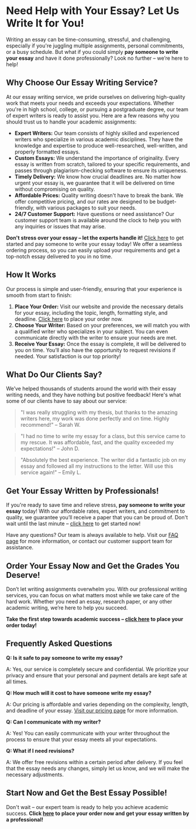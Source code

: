 <h1>Need Help with Your Essay? Let Us Write It for You!</h1>

<p>Writing an essay can be time-consuming, stressful, and challenging, especially if you're juggling multiple assignments, personal commitments, or a busy schedule. But what if you could simply <strong>pay someone to write your essay</strong> and have it done professionally? Look no further – we’re here to help!</p>

<h2>Why Choose Our Essay Writing Service?</h2>

<p>At our essay writing service, we pride ourselves on delivering high-quality work that meets your needs and exceeds your expectations. Whether you're in high school, college, or pursuing a postgraduate degree, our team of expert writers is ready to assist you. Here are a few reasons why you should trust us to handle your academic assignments:</p>

<ul>
    <li><strong>Expert Writers:</strong> Our team consists of highly skilled and experienced writers who specialize in various academic disciplines. They have the knowledge and expertise to produce well-researched, well-written, and properly formatted essays.</li>
    <li><strong>Custom Essays:</strong> We understand the importance of originality. Every essay is written from scratch, tailored to your specific requirements, and passes through plagiarism-checking software to ensure its uniqueness.</li>
    <li><strong>Timely Delivery:</strong> We know how crucial deadlines are. No matter how urgent your essay is, we guarantee that it will be delivered on time without compromising on quality.</li>
    <li><strong>Affordable Prices:</strong> Quality writing doesn't have to break the bank. We offer competitive pricing, and our rates are designed to be budget-friendly, with various packages to suit your needs.</li>
    <li><strong>24/7 Customer Support:</strong> Have questions or need assistance? Our customer support team is available around the clock to help you with any inquiries or issues that may arise.</li>
</ul>

<p><strong>Don't stress over your essay – let the experts handle it!</strong> <a href="https://tinyurl.com/topessay?keyword=pay+someone+to+write+your+essay" target="_blank">Click here</a> to get started and pay someone to write your essay today! We offer a seamless ordering process, so you can easily upload your requirements and get a top-notch essay delivered to you in no time.</p>

<h2>How It Works</h2>

<p>Our process is simple and user-friendly, ensuring that your experience is smooth from start to finish:</p>

<ol>
    <li><strong>Place Your Order:</strong> Visit our website and provide the necessary details for your essay, including the topic, length, formatting style, and deadline. <a href="https://tinyurl.com/topessay?keyword=pay+someone+to+write+your+essay" target="_blank">Click here</a> to place your order now.</li>
    <li><strong>Choose Your Writer:</strong> Based on your preferences, we will match you with a qualified writer who specializes in your subject. You can even communicate directly with the writer to ensure your needs are met.</li>
    <li><strong>Receive Your Essay:</strong> Once the essay is complete, it will be delivered to you on time. You’ll also have the opportunity to request revisions if needed. Your satisfaction is our top priority!</li>
</ol>

<h2>What Do Our Clients Say?</h2>

<p>We’ve helped thousands of students around the world with their essay writing needs, and they have nothing but positive feedback! Here's what some of our clients have to say about our service:</p>

<blockquote>
    <p>"I was really struggling with my thesis, but thanks to the amazing writers here, my work was done perfectly and on time. Highly recommend!" – Sarah W.</p>
</blockquote>
<blockquote>
    <p>"I had no time to write my essay for a class, but this service came to my rescue. It was affordable, fast, and the quality exceeded my expectations!" – John D.</p>
</blockquote>
<blockquote>
    <p>"Absolutely the best experience. The writer did a fantastic job on my essay and followed all my instructions to the letter. Will use this service again!" – Emily L.</p>
</blockquote>

<h2>Get Your Essay Written by Professionals!</h2>

<p>If you're ready to save time and relieve stress, <strong>pay someone to write your essay</strong> today! With our affordable rates, expert writers, and commitment to quality, we guarantee you’ll receive a paper that you can be proud of. Don't wait until the last minute – <a href="https://tinyurl.com/topessay?keyword=pay+someone+to+write+your+essay" target="_blank">click here</a> to get started now!</p>

<p>Have any questions? Our team is always available to help. Visit our <a href="https://tinyurl.com/topessay?keyword=pay+someone+to+write+your+essay" target="_blank">FAQ page</a> for more information, or contact our customer support team for assistance.</p>

<h2>Order Your Essay Now and Get the Grades You Deserve!</h2>

<p>Don’t let writing assignments overwhelm you. With our professional writing services, you can focus on what matters most while we take care of the hard work. Whether you need an essay, research paper, or any other academic writing, we’re here to help you succeed.</p>

<p><strong>Take the first step towards academic success – <a href="https://tinyurl.com/topessay?keyword=pay+someone+to+write+your+essay" target="_blank">click here</a> to place your order today!</strong></p>

<h2>Frequently Asked Questions</h2>

<p><strong>Q: Is it safe to pay someone to write my essay?</strong></p>
<p>A: Yes, our service is completely secure and confidential. We prioritize your privacy and ensure that your personal and payment details are kept safe at all times.</p>

<p><strong>Q: How much will it cost to have someone write my essay?</strong></p>
<p>A: Our pricing is affordable and varies depending on the complexity, length, and deadline of your essay. <a href="https://tinyurl.com/topessay?keyword=pay+someone+to+write+your+essay" target="_blank">Visit our pricing page</a> for more information.</p>

<p><strong>Q: Can I communicate with my writer?</strong></p>
<p>A: Yes! You can easily communicate with your writer throughout the process to ensure that your essay meets all your expectations.</p>

<p><strong>Q: What if I need revisions?</strong></p>
<p>A: We offer free revisions within a certain period after delivery. If you feel that the essay needs any changes, simply let us know, and we will make the necessary adjustments.</p>

<h2>Start Now and Get the Best Essay Possible!</h2>

<p>Don't wait – our expert team is ready to help you achieve academic success. <strong>Click <a href="https://tinyurl.com/topessay?keyword=pay+someone+to+write+your+essay" target="_blank">here</a> to place your order now and get your essay written by a professional!</strong></p>
